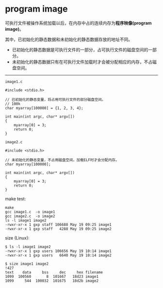 program image
====

可执行文件被操作系统加载以后，在内存中占的连续内存为**程序映像(program image)**。

其中，已初始化的静态数据和未初始化的静态数据存放的地址不同。

* 已初始化的静态数据是可执行文件的一部分，占可执行文件的磁盘空间的一部分。
* 未初始化的静态数据只有在可执行文件加载时才会被分配相应的内存，不占磁盘空间。

----

`image1.c`

    #include <stdio.h>

    // 已初始化的静态变量，将占用可执行文件的部分磁盘空间。
    // 100k
    char myarray[100000] = {1, 2, 3, 4};

    int main(int argc, char* argv[])
    {
        myarray[0] = 3;
        return 0;
    }

`image2.c`

    #include <stdio.h>

    // 未初始化的静态变量，不占用磁盘空间，加载ELF时才会分配内存。
    char myarray[100000];

    int main(int argc, char* argv[])
    {
        myarray[0] = 3;
        return 0;
    }

make test:

    make
    gcc image1.c  -o image1
    gcc image2.c  -o image2
    ls -l image1 image2
    -rwxr-xr-x 1 gxp staff 106688 May 19 09:25 image1
    -rwxr-xr-x 1 gxp staff   4288 May 19 09:25 image2

size (Linux):

    $ ls -l image1 image2
    -rwxr-xr-x 1 gxp users 106656 May 19 10:14 image1
    -rwxr-xr-x 1 gxp users   6640 May 19 10:14 image2

    $ size image1 image2                                                                                                                                                  !427
    text    data     bss     dec     hex filename
    1099  100560       8  101667   18d23 image1
    1099     544  100032  101675   18d2b image2
